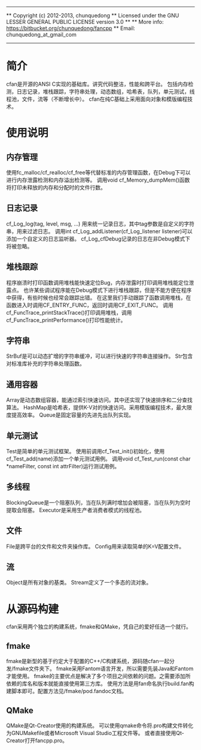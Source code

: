 **************************************************************************
** Copyright (c) 2012-2013, chunquedong
** Licensed under the GNU LESSER GENERAL PUBLIC LICENSE version 3.0
**
** More info: https://bitbucket.org/chunquedong/fancpp
** Email: chunquedong_at_gmail_com
**************************************************************************

简介
============================

cfan是开源的ANSI C实现的基础库。讲究代码整洁，性能和跨平台。
包括内存检测，日志记录，堆栈跟踪，字符串处理，动态数组，哈希表，队列，单元测试，线程池，文件，流等（不断增长中）。
cfan在纯C基础上采用面向对象和模版编程技术。

使用说明
============================

内存管理
-------
使用fc_malloc/cf_realloc/cf_free等代替标准的内存管理函数，在Debug下可以进行内存泄露检测和内存溢出检测等。
调用void cf_Memory_dumpMem()函数将打印未释放的内存和分配时的文件行数。

日志记录
-------
cf_Log_log(tag, level, msg, ...) 用来统一记录日志，其中tag参数是自定义的字符串，用来过滤日志。
调用int cf_Log_addListener(cf_Log_listener listener)可以添加一个自定义的日志监听器。
cf_Log_cfDebug记录的日志在非Debug模式下将被忽略。

堆栈跟踪
-------
程序崩溃时打印函数调用堆栈能快速定位Bug，内存泄露时打印调用堆栈能定位泄露点。
也许某些调试程序能在Debug模式下进行堆栈跟踪，但是不能方便在程序中获得，有些时候也经常会跟踪出错。
在这里我们手动跟踪了函数调用堆栈，在函数进入时调用CF_ENTRY_FUNC，返回时调用CF_EXIT_FUNC。
调用cf_FuncTrace_printStackTrace()打印调用堆栈，调用cf_FuncTrace_printPerformance()打印性能统计。

字符串
------
StrBuf是可以动态扩增的字符串缓冲，可以进行快速的字符串连接操作。
Str包含对标准库补充的字符串处理函数。

通用容器
------
Array是动态数组容器，能通过索引快速访问。其中还实现了快速排序和二分查找算法。
HashMap是哈希表，提供K-V对的快速访问。采用模版编程技术，最大限度提高效率。
Queue是固定容量的先进先出队列实现。

单元测试
------
Test是简单的单元测试框架。
使用前调用cf_Test_init()初始化，使用cf_Test_add(name)添加一个单元测试用例。
调用void cf_Test_run(const char *nameFilter, const int attrFilter)运行测试用例。

多线程
------
BlockingQueue是一个阻塞队列，当在队列满时增加会被阻塞，当在队列为空时提取会阻塞。
Executor是采用生产者消费者模式的线程池。

文件
-----
File是跨平台的文件和文件夹操作库。
Config用来读取简单的K=V配置文件。

流
-----
Object是所有对象的基类。
Stream定义了一个多态的流对象。


从源码构建
============================

cfan采用两个独立的构建系统，fmake和QMake，凭自己的爱好任选一个就行。

fmake
-------
fmake是新型的基于约定大于配置的C++/C构建系统，源码随cfan一起分发/fmake文件夹下。
fmake采用Fantom语言开发，所以需要先装Java和Fantom才能使用。
fmake的主要优点是解决了多个项目之间依赖的问题。之需要添加所依赖的库名和版本就能直接使用第三方库。
使用方法是用fan命名执行build.fan构建脚本即可。配置方法见/fmake/pod.fandoc文档。

QMake
-------
QMake是Qt-Creator使用的构建系统。
可以使用qmake命令将.pro构建文件转化为GNUMakefile或者Microsoft Visual Studio工程文件等。
或者直接使用Qt-Creator打开fancpp.pro。

